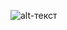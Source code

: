 ![alt-текст](https://github.com/NikitaSH999/webportfolio/blob/master/Web/Screenshot_1.png "Установка Node")
